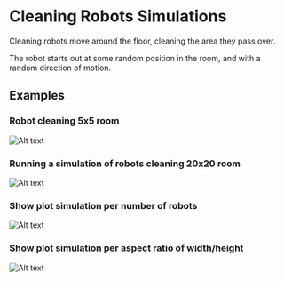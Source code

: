 # Cleaning Robots Simulations
Cleaning robots move around the floor, cleaning the area they pass over.

The robot starts out at some random position in the room, and with a random direction of motion.

## Examples
### Robot cleaning 5x5 room

![Alt text](/images/irobot1.png "1 robot cleaning 5x5 room")

### Running a simulation of robots cleaning 20x20 room
![Alt text](/images/irobot2.png "many robot cleaning 20x20 room")

### Show plot simulation per number of robots
![Alt text](/images/plot1.png "1 robot cleaning 5x5 room")
### Show plot simulation per aspect ratio of width/height
![Alt text](/images/plot2.png "1 robot cleaning 5x5 room")
